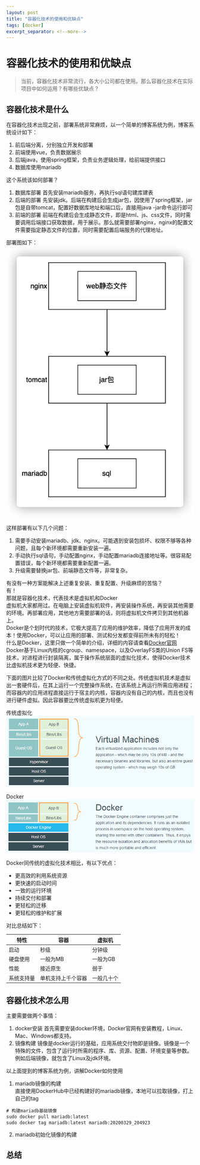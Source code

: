 ```yaml
---
layout: post
title: "容器化技术的使用和优缺点"
tags: [docker]
excerpt_separator: <!--more-->
---
```


# 容器化技术的使用和优缺点
> 当前，容器化技术非常流行，各大小公司都在使用。那么容器化技术在实际项目中如何运用？有哪些优缺点？

## 容器化技术是什么
在容器化技术出现之前，部署系统非常麻烦，以一个简单的博客系统为例，博客系统设计如下：<!--more-->
1. 前后端分离，分别独立开发和部署
2. 前端使用vue，负责数据展示
3. 后端java，使用spring框架，负责业务逻辑处理，给前端提供接口
4. 数据库使用mariadb

这个系统该如何部署？
1. 数据库部署
   首先安装mariadb服务，再执行sql语句建库建表
2. 后端的部署
   先安装jdk。后端在构建后会生成jar包，因使用了spring框架，jar包是自带tomcat，配置好数据库地址和端口后，直接用java -jar命令运行即可  
3. 前端的部署
   前端在构建后会生成静态文件，即是html、js、css文件，同时需要调用后端接口获取数据，用于展示。那么就需要部署nginx，nginx的配置文件需要指定静态文件的位置，同时需要配置后端服务的代理地址。

部署图如下：  
![部署图](https://raw.githubusercontent.com/leanfish2011/data/main/img/old_dploy.png)

 这样部署有以下几个问题：
 1. 需要手动安装mariadb、jdk、nginx。可能遇到安装包损坏、权限不够等各种问题，且每个新环境都需要重新安装一遍。
 2. 手动执行sql语句，手动配置nginx，手动配置mariadb连接地址等。很容易配置错误，每个新环境都需要重新配置一遍。
 3. 升级需要替换jar包、前端静态文件等，非常复杂。

有没有一种方案能解决上述重复安装、重复配置、升级麻烦的苦恼？  
有！  
那就是容器化技术，代表技术是虚拟机和Docker  
虚拟机大家都用过。在电脑上安装虚拟机软件，再安装操作系统，再安装其他需要的环境。再部署应用，其他地方需要部署的话，则将虚拟机文件拷贝到其他机器上。  
Docker是个划时代的技术，它极大提高了应用的维护效率，降低了应用开发的成本！使用Docker，可以让应用的部署、测试和分发都变得前所未有的轻松！  
什么是Docker，这里只做一个简单的介绍，详细的内容请查看<a href="https://www.docker.com" target="_blank">Docker官网</a>  
Docker基于Linux内核的cgroup、namespace，以及OverlayFS类的Union FS等技术，对进程进行封装隔离，属于操作系统层面的虚拟化技术，使得Docker技术比虚拟机技术更为轻便、快捷。  

下面的图片比较了Docker和传统虚拟化方式的不同之处。传统虚拟机技术是虚拟出一套硬件后，在其上运行一个完整操作系统，在该系统上再运行所需应用进程；而容器内的应用进程直接运行于宿主的内核，容器内没有自己的内核，而且也没有进行硬件虚拟。因此容器要比传统虚拟机更为轻便。

传统虚拟化  
![传统虚拟化](https://raw.githubusercontent.com/leanfish2011/data/main/img/vm.png)

Docker  
![Docker](https://raw.githubusercontent.com/leanfish2011/data/main/img/docker.png)

Docker同传统的虚拟化技术相比，有以下优点：
- 更高效的利用系统资源
- 更快速的启动时间
- 一致的运行环境
- 持续交付和部署
- 更轻松的迁移
- 更轻松的维护和扩展

对比总结如下：

| 特性 | 容器 | 虚拟机 |
| --------- | -------------- | ------- |
| 启动       | 秒级             | 分钟级    |
| 硬盘使用    | 一般为MB         | 一般为GB  |
| 性能       | 接近原生         | 弱于      |
| 系统支持量  | 单机支持上千个容器 | 一般几十个 |

## 容器化技术怎么用
主要需要做两个事情：
1. docker安装
   首先需要安装docker环境，Docker官网有安装教程，Linux、Mac、Windows都支持。
2. 镜像构建
   镜像是docker运行的基础，应用系统交付物即是镜像。镜像是一个特殊的文件，包含了运行时所需的程序、库、资源、配置、环境变量等参数。例如后端镜像，就包含了Linux及jdk环境。

以上面提到的博客系统为例，讲解Docker如何使用  
1. mariadb镜像的构建  
直接使用DockerHub中已经构建好的mariadb镜像，本地可以拉取镜像，打上自己的tag  
```
# 构建mariadb基础镜像
sudo docker pull mariadb:latest
sudo docker tag mariadb:latest mariadb:20200329_204923
```
2. mariadb初始化镜像的构建 


## 总结


